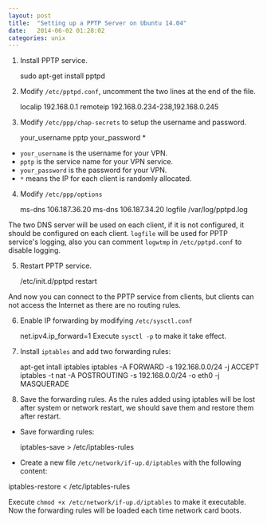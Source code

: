 ```yaml
---
layout: post
title:  "Setting up a PPTP Server on Ubuntu 14.04"
date:   2014-06-02 01:28:02
categories: unix
---
```


1. Install PPTP service.

	sudo apt-get install pptpd

2. Modify `/etc/pptpd.conf`, uncomment the two lines at the end of the file.

	localip 192.168.0.1
	remoteip 192.168.0.234-238,192.168.0.245

3. Modify `/etc/ppp/chap-secrets` to setup the username and password.

    your_username pptp your_password *

* `your_username` is the username for your VPN.
* `pptp` is the service name for your VPN service.
* `your_password` is the password for your VPN.
* `*` means the IP for each client is randomly allocated.

4. Modify `/etc/ppp/options`

	ms-dns 106.187.36.20
	ms-dns 106.187.34.20
	logfile /var/log/pptpd.log

  The two DNS server will be used on each client, if it is not configured, it should be configured on each client. `logfile` will be used for PPTP service's logging, also you can comment `logwtmp` in `/etc/pptpd.conf` to disable logging.

5. Restart PPTP service.

    /etc/init.d/pptpd restart

  And now you can connect to the PPTP service from clients, but clients can not access the Internet as there are no routing rules.

6. Enable IP forwarding by modifying `/etc/sysctl.conf`

	net.ipv4.ip_forward=1
  Execute `sysctl -p` to make it take effect.

7. Install `iptables` and add two forwarding rules:

	apt-get intall iptables
	iptables -A FORWARD -s 192.168.0.0/24 -j ACCEPT
	iptables -t nat -A POSTROUTING -s 192.168.0.0/24 -o eth0 -j MASQUERADE

8. Save the forwarding rules.
  As the rules added using iptables will be lost after system or network restart, we should save them and restore them after restart.
  * Save forwarding rules:
  
	iptables-save > /etc/iptables-rules

  * Create a new file `/etc/network/if-up.d/iptables` with the following content:

  iptables-restore < /etc/iptables-rules

  Execute `chmod +x /etc/network/if-up.d/iptables` to make it executable. Now the forwarding rules will be loaded each time network card boots.

